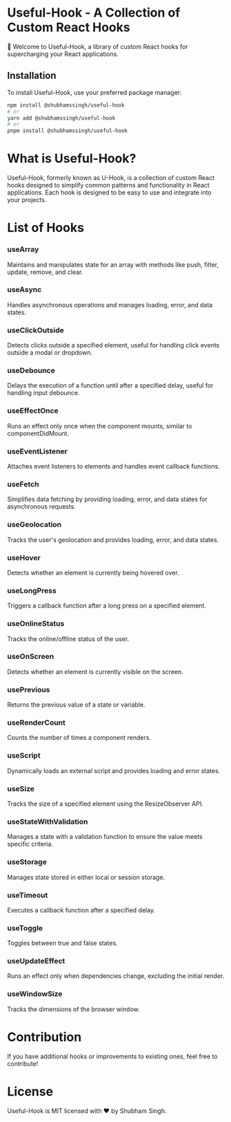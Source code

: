 # Useful-Hook - A Collection of Custom React Hooks

🚀 Welcome to Useful-Hook, a library of custom React hooks for supercharging your React applications.

## Installation

To install Useful-Hook, use your preferred package manager:

```bash
npm install @shubhamssingh/useful-hook
# or
yarn add @shubhamssingh/useful-hook
# or
pnpm install @shubhamssingh/useful-hook
```

# What is Useful-Hook?

Useful-Hook, formerly known as U-Hook, is a collection of custom React hooks designed to simplify common patterns and functionality in React applications. Each hook is designed to be easy to use and integrate into your projects.

# List of Hooks

### useArray

Maintains and manipulates state for an array with methods like push, filter, update, remove, and clear.

### useAsync

Handles asynchronous operations and manages loading, error, and data states.

### useClickOutside

Detects clicks outside a specified element, useful for handling click events outside a modal or dropdown.

### useDebounce

Delays the execution of a function until after a specified delay, useful for handling input debounce.

### useEffectOnce

Runs an effect only once when the component mounts, similar to componentDidMount.

### useEventListener

Attaches event listeners to elements and handles event callback functions.

### useFetch

Simplifies data fetching by providing loading, error, and data states for asynchronous requests.

### useGeolocation

Tracks the user's geolocation and provides loading, error, and data states.

### useHover

Detects whether an element is currently being hovered over.

### useLongPress

Triggers a callback function after a long press on a specified element.

### useOnlineStatus

Tracks the online/offline status of the user.

### useOnScreen

Detects whether an element is currently visible on the screen.

### usePrevious

Returns the previous value of a state or variable.

### useRenderCount

Counts the number of times a component renders.

### useScript

Dynamically loads an external script and provides loading and error states.

### useSize

Tracks the size of a specified element using the ResizeObserver API.

### useStateWithValidation

Manages a state with a validation function to ensure the value meets specific criteria.

### useStorage

Manages state stored in either local or session storage.

### useTimeout

Executes a callback function after a specified delay.

### useToggle

Toggles between true and false states.

### useUpdateEffect

Runs an effect only when dependencies change, excluding the initial render.

### useWindowSize

Tracks the dimensions of the browser window.

# Contribution

If you have additional hooks or improvements to existing ones, feel free to contribute!

# License

Useful-Hook is MIT licensed with ❤️ by Shubham Singh.
